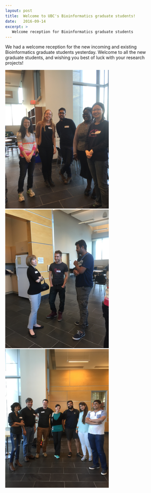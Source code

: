 ```yaml
---
layout: post
title:  Welcome to UBC's Bioinformatics graduate students! 
date:   2016-09-14
excerpt: >
   Welcome reception for Bioinformatics graduate students
---
```



  We had a welcome reception for the new incoming and existing Bioinformatics graduate students yesterday. Welcome to all the new graduate students, and wishing you best of luck with your research projects!

<img src="/images/bio1.JPG" width="330">
<img src="/images/bio2.JPG" width="330">
<img src="/images/bio3.JPG" width="330" data-rotate="0">